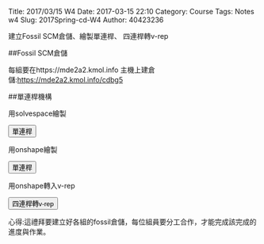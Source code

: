 Title: 2017/03/15 W4
Date: 2017-03-15 22:10
Category: Course
Tags: Notes  w4
Slug: 2017Spring-cd-W4
Author: 40423236

建立Fossil SCM倉儲、繪製單連桿、 四連桿轉v-rep

<!-- PELICAN_END_SUMMARY -->

##Fossil SCM倉儲
<p>每組要在https://mde2a2.kmol.info 主機上建倉儲:<a href="https://mde2a2.kmol.info/cdbg5">https://mde2a2.kmol.info/cdbg5</a></p>

##單連桿機構
<p>用solvespace繪製</p>
<button onClick="lity('https://vimeo.com/212797723')"><span class="glyphicon glyphicon-facetime-video"></span> 單連桿</button>

<p>用onshape繪製</p>
<button onClick="lity('https://vimeo.com/212802612')"><span class="glyphicon glyphicon-facetime-video"></span> 單連桿</button>


<p>用onshape轉入v-rep</p>
<button onClick="lity('https://vimeo.com/214881403')"><span class="glyphicon glyphicon-facetime-video"></span> 四連桿轉v-rep</button>

<p>心得:這禮拜要建立好各組的fossil倉儲，每位組員要分工合作，才能完成該完成的進度與作業。</p>